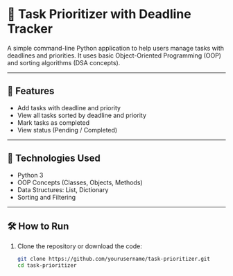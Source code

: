 # 📝 Task Prioritizer with Deadline Tracker

A simple command-line Python application to help users manage tasks with deadlines and priorities. It uses basic Object-Oriented Programming (OOP) and sorting algorithms (DSA concepts).

---

## 🚀 Features

- Add tasks with deadline and priority
- View all tasks sorted by deadline and priority
- Mark tasks as completed
- View status (Pending / Completed)

---

## 📂 Technologies Used

- Python 3
- OOP Concepts (Classes, Objects, Methods)
- Data Structures: List, Dictionary
- Sorting and Filtering

---

## 🛠 How to Run

1. Clone the repository or download the code:
   ```bash
   git clone https://github.com/yourusername/task-prioritizer.git
   cd task-prioritizer
